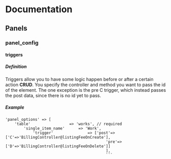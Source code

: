 # Documentation

## Panels

### panel_config

#### triggers

##### Definition

Triggers allow you to have some logic happen before or after a certain action **CRUD**. You specify the controller and method you want to pass the id of the element. The one exception is the pre C trigger, which instead passes the post data, since there is no id yet to pass.

##### Example

```
'panel_options' => [
    'table'                 => 'works', // required
        'single_item_name'      => 'Work',  
            'trigger'               => ['post'=>['C'=>'BillingController@listingFeeOnCreate'],
                                            'pre'=>['D'=>'BillingController@listingFeeOnDelete']]
                                            ],
                                            ```
